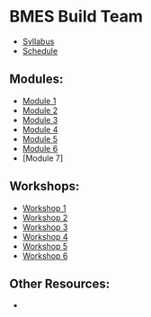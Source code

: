# BMES Build Team

* [Syllabus](https://bmesbuildteamucla.github.io/Syllabus)
* [Schedule](https://bmesbuildteamucla.github.io/Schedule)

## Modules:
* [Module 1](https://docs.google.com/presentation/d/1rnGSZVT_f5d4Geiwm_Hdmsl-jOSwaQ6f_f_MQLEAwOY/edit?usp=sharing)
* [Module 2](https://docs.google.com/presentation/d/13ZlGCQUDog1ZQfHHDlPwNeO-B1tiUufwulF5tbQ2DMQ/edit?usp=sharing)
* [Module 3](https://docs.google.com/presentation/d/1ruprufDIADgE5s4wj5cUONprI1OkiPrRR8QqiEbsdHs/edit?usp=sharing)
* [Module 4](https://docs.google.com/presentation/d/1QuGma4E4DSfbu75ah3X2IF6ZjzAduQZ12NcyM6rkC1Y/edit?usp=sharing)
* [Module 5](https://docs.google.com/presentation/d/1vwsfHi2Pflbith8Sc7Omh9QFmZqjTS_uf7b7TmOnddM/edit?usp=sharing)
* [Module 6](https://docs.google.com/presentation/d/1RDshwkJUQud9CRptHAF7yrQGRXJNLHwiaCfa4hN73uM/edit?usp=sharig)
* [Module 7] []()

## Workshops:
* [Workshop 1](https://bmesbuildteamucla.github.io/Workshops/Workshop%201)
* [Workshop 2](https://bmesbuildteamucla.github.io/Workshops/Workshop%202)
* [Workshop 3](https://bmesbuildteamucla.github.io/Workshops/Workshop%203)
* [Workshop 4](https://bmesbuildteamucla.github.io/Workshops/Workshop%204)
* [Workshop 5](https://bmesbuildteamucla.github.io/Workshops/Workshop%205)
* [Workshop 6](https://bmesbuildteamucla.github.io/Workshops/Workshop%206)

## Other Resources:
* 
